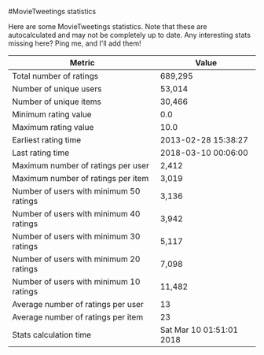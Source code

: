 #MovieTweetings statistics

Here are some MovieTweetings statistics. Note that these are autocalculated and may not be completely up to date. Any interesting stats missing here? Ping me, and I'll add them!

Metric | Value
--- | ---
Total number of ratings                 | 689,295
Number of unique users                  | 53,014
Number of unique items                  | 30,466
Minimum rating value                    | 0.0
Maximum rating value                    | 10.0
Earliest rating time                    | 2013-02-28 15:38:27
Last rating time                        | 2018-03-10 00:06:00
Maximum number of ratings per user      | 2,412
Maximum number of ratings per item      | 3,019
Number of users with minimum 50 ratings | 3,136
Number of users with minimum 40 ratings | 3,942
Number of users with minimum 30 ratings | 5,117
Number of users with minimum 20 ratings | 7,098
Number of users with minimum 10 ratings | 11,482
Average number of ratings per user      | 13
Average number of ratings per item      | 23
Stats calculation time                  | Sat Mar 10 01:51:01 2018

